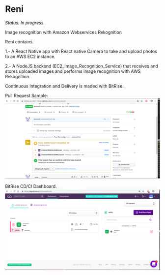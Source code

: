 # Reni
*Status: In progress.*

Image recognition with Amazon Webservices Rekognition

Reni contains.

1.- A React Native app with React native Camera to take and upload photos to an AWS EC2 instance. 

2.- A NodeJS backend (EC2_Image_Recognition_Service) that receives and stores uploaded images and performs image recognition with AWS Rekognition.

Continuous Integration and Delivery is maded with BitRise.

Pull Request Sample:
![alt text](https://github.com/jmunozti/reni/blob/master/doc/PR.png)

BitRise CD/CI Dashboard.
![alt text](https://github.com/jmunozti/reni/blob/master/doc/CI.png)


 
 
